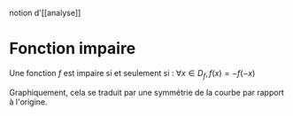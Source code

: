 notion d'[[analyse]]
# Fonction impaire

Une fonction $f$ est impaire si et seulement si :
$\forall x\in D_f, f(x) = -f(-x)$

Graphiquement, cela se traduit par une symmétrie de la courbe par rapport à l'origine.

